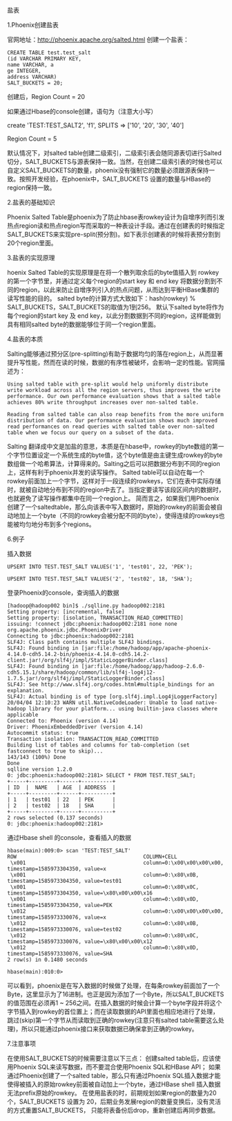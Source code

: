 盐表

1.Phoenix创建盐表

官网地址：http://phoenix.apache.org/salted.html
创建一个盐表：

    CREATE TABLE test.test_salt 
    (id VARCHAR PRIMARY KEY, 
    name VARCHAR, a
    ge INTEGER, 
    address VARCHAR) 
    SALT_BUCKETS = 20;

创建后，Region Count = 20

如果通过Hbase的console创建，语句为（注意大小写）

create 'TEST:TEST_SALT2', 'f1', SPLITS => ['10', '20', '30', '40']

Region Count = 5

默认情况下，对salted table创建二级索引，二级索引表会随同源表切进行Salted切分，SALT_BUCKETS与源表保持一致。当然，在创建二级索引表的时候也可以自定义SALT_BUCKETS的数量，phoenix没有强制它的数量必须跟源表保持一致。按照开发经验，在phoenix中，SALT_BUCKETS 设置的数量与HBase的 region保持一致。

2.盐表的基础知识

Phoenix Salted Table是phoenix为了防止hbase表rowkey设计为自增序列而引发热点region读和热点region写而采取的一种表设计手段。通过在创建表的时候指定SALT_BUCKETS来实现pre-split(预分割)。如下表示创建表的时候将表预分割到20个region里面。

3.盐表的实现原理

hoenix Salted Table的实现原理是在将一个散列取余后的byte值插入到 rowkey的第一个字节里，并通过定义每个region的start key 和 end key 将数据分割到不同的region，以此来防止自增序列引入的热点问题，从而达到平衡HBase集群的读写性能的目的。
salted byte的计算方式大致如下：hash(rowkey) % SALT_BUCKETS，SALT_BUCKETS的取值为1到256。
默认下salted byte将作为每个region的start key 及 end key，以此分割数据到不同的region，这样能做到具有相同salted byte的数据能够位于同一个region里面。

4.盐表的本质

Salting能够通过预分区(pre-splitting)有助于数据均匀的落在region上，从而显著提升写性能，然而在读的时候，数据的有序性被破坏，会影响一定的性能。官网描述为：

    Using salted table with pre-split would help uniformly distribute write workload across all the region servers, thus improves the write performance. Our own performance evaluation shows that a salted table achieves 80% write throughput increases over non-salted table.
     
    Reading from salted table can also reap benefits from the more uniform distribution of data. Our performance evaluation shows much improved read performances on read queries with salted table over non-salted table when we focus our query on a subset of the data.

Salting 翻译成中文是加盐的意思，本质是在hbase中，rowkey的byte数组的第一个字节位置设定一个系统生成的byte值，这个byte值是由主键生成rowkey的byte数组做一个哈希算法，计算得来的。Salting之后可以把数据分布到不同的region上，这样有利于phoenix并发的读写操作。
Salted table可以自动在每一个rowkey前面加上一个字节，这样对于一段连续的rowkeys，它们在表中实际存储时，就被自动地分布到不同的region中去了。当指定要读写该段区间内的数据时，也就避免了读写操作都集中在同一个region上。
简而言之，如果我们用Phoenix创建了一个saltedtable，那么向该表中写入数据时，原始的rowkey的前面会被自动地加上一个byte（不同的rowkey会被分配不同的byte），使得连续的rowkeys也能被均匀地分布到多个regions。

6.例子

插入数据

    UPSERT INTO TEST.TEST_SALT VALUES('1', 'test01', 22, 'PEK');
     
    UPSERT INTO TEST.TEST_SALT VALUES('2', 'test02', 18, 'SHA');

登录Phoenix的console，查询插入的数据

    [hadoop@hadoop002 bin]$ ./sqlline.py hadoop002:2181
    Setting property: [incremental, false]
    Setting property: [isolation, TRANSACTION_READ_COMMITTED]
    issuing: !connect jdbc:phoenix:hadoop002:2181 none none org.apache.phoenix.jdbc.PhoenixDriver
    Connecting to jdbc:phoenix:hadoop002:2181
    SLF4J: Class path contains multiple SLF4J bindings.
    SLF4J: Found binding in [jar:file:/home/hadoop/app/apache-phoenix-4.14.0-cdh5.14.2-bin/phoenix-4.14.0-cdh5.14.2-client.jar!/org/slf4j/impl/StaticLoggerBinder.class]
    SLF4J: Found binding in [jar:file:/home/hadoop/app/hadoop-2.6.0-cdh5.15.1/share/hadoop/common/lib/slf4j-log4j12-1.7.5.jar!/org/slf4j/impl/StaticLoggerBinder.class]
    SLF4J: See http://www.slf4j.org/codes.html#multiple_bindings for an explanation.
    SLF4J: Actual binding is of type [org.slf4j.impl.Log4jLoggerFactory]
    20/04/04 12:10:23 WARN util.NativeCodeLoader: Unable to load native-hadoop library for your platform... using builtin-java classes where applicable
    Connected to: Phoenix (version 4.14)
    Driver: PhoenixEmbeddedDriver (version 4.14)
    Autocommit status: true
    Transaction isolation: TRANSACTION_READ_COMMITTED
    Building list of tables and columns for tab-completion (set fastconnect to true to skip)...
    143/143 (100%) Done
    Done
    sqlline version 1.2.0
    0: jdbc:phoenix:hadoop002:2181> SELECT * FROM TEST.TEST_SALT;
    +-----+---------+------+----------+
    | ID  |  NAME   | AGE  | ADDRESS  |
    +-----+---------+------+----------+
    | 1   | test01  | 22   | PEK      |
    | 2   | test02  | 18   | SHA      |
    +-----+---------+------+----------+
    2 rows selected (0.137 seconds)
    0: jdbc:phoenix:hadoop002:2181> 

通过Hbase shell 的console，查看插入的数据

    hbase(main):009:0> scan 'TEST:TEST_SALT'
    ROW                                         COLUMN+CELL                                                                                                                 
     \x001                                      column=0:\x00\x00\x00\x00, timestamp=1585973304350, value=x                                                                 
     \x001                                      column=0:\x80\x0B, timestamp=1585973304350, value=test01                                                                    
     \x001                                      column=0:\x80\x0C, timestamp=1585973304350, value=\x80\x00\x00\x16                                                          
     \x001                                      column=0:\x80\x0D, timestamp=1585973304350, value=PEK                                                                       
     \x012                                      column=0:\x00\x00\x00\x00, timestamp=1585973330076, value=x                                                                 
     \x012                                      column=0:\x80\x0B, timestamp=1585973330076, value=test02                                                                    
     \x012                                      column=0:\x80\x0C, timestamp=1585973330076, value=\x80\x00\x00\x12                                                          
     \x012                                      column=0:\x80\x0D, timestamp=1585973330076, value=SHA                                                                       
    2 row(s) in 0.1480 seconds
     
    hbase(main):010:0> 

可以看到，phoenix是在写入数据的时候做了处理，在每条rowkey前面加了一个Byte，这里显示为了16进制。也正是因为添加了一个Byte，所以SALT_BUCKETS的值范围在必须再1 ~ 256之间。在插入数据的时候会计算一个byte字段并将这个字节插入到rowkey的首位置上；而在读取数据的API里面也相应地进行了处理，跳过(skip)第一个字节从而读取到正确的rowkey(注意只有salted table需要这么处理)，所以只能通过phoenix接口来获取数据已确保拿到正确的rowkey。

7.注意事项

在使用SALT_BUCKETS的时候需要注意以下三点：
创建salted table后，应该使用Phoenix SQL来读写数据，而不要混合使用Phoenix SQL和HBase API；
如果通过Phoenix创建了一个salted table，那么只有通过Phoenix SQL插入数据才能使得被插入的原始rowkey前面被自动加上一个byte，通过HBase shell 插入数据无法prefix原始的rowkey。
在使用盐表的时，前期规划如果region的数量为20个，SALT_BUCKETS 设置为 20，后期业务发展region的数量变换后，没有灵活的方式重置SALT_BUCKETS， 只能将表备份后drop，重新创建后再同步数据。
